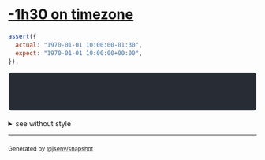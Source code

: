# [-1h30 on timezone](../../date.test.js#L57)

```js
assert({
  actual: "1970-01-01 10:00:00-01:30",
  expect: "1970-01-01 10:00:00+00:00",
});
```

![img](throw.svg)

<details>
  <summary>see without style</summary>

```console
AssertionError: actual and expect are different

actual: "1970-01-01 11:30:00Z"
expect: "1970-01-01 10:00:00Z"
```

</details>


---

<sub>
  Generated by <a href="https://github.com/jsenv/core/tree/main/packages/tooling/snapshot">@jsenv/snapshot</a>
</sub>
